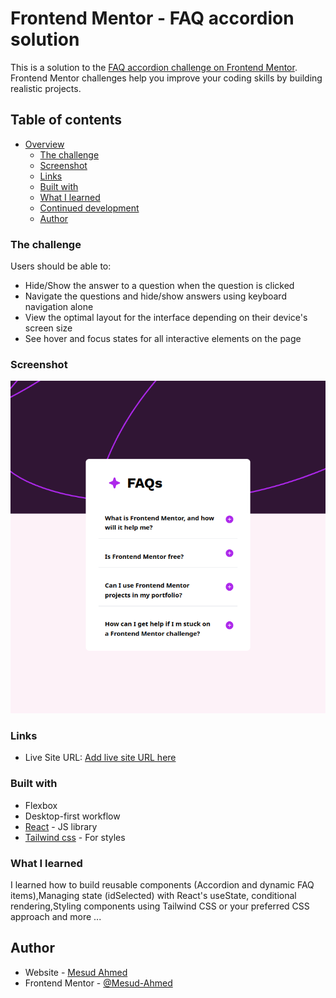 # Frontend Mentor - FAQ accordion solution

This is a solution to the [FAQ accordion challenge on Frontend Mentor](https://www.frontendmentor.io/challenges/faq-accordion-wyfFdeBwBz). Frontend Mentor challenges help you improve your coding skills by building realistic projects. 

## Table of contents

- [Overview](#overview)
  - [The challenge](#the-challenge)
  - [Screenshot](#screenshot)
  - [Links](#links)
  - [Built with](#built-with)
  - [What I learned](#what-i-learned)
  - [Continued development](#continued-development)
  - [Author](#author)


### The challenge

Users should be able to:

- Hide/Show the answer to a question when the question is clicked
- Navigate the questions and hide/show answers using keyboard navigation alone
- View the optimal layout for the interface depending on their device's screen size
- See hover and focus states for all interactive elements on the page

### Screenshot

![](./src/assets/screenshot.png)


### Links


- Live Site URL: [Add live site URL here](https://your-live-site-url.com)


### Built with

- Flexbox
- Desktop-first workflow
- [React](https://reactjs.org/) - JS library
- [Tailwind css](https://v3.tailwindcss.com/) - For styles


### What I learned

I learned how to  build reusable components (Accordion and dynamic FAQ items),Managing state (idSelected) with React's useState, conditional rendering,Styling components using Tailwind CSS or your preferred CSS approach and more ...


## Author

- Website - [Mesud Ahmed](https://my-portfolio-kappa-lyart-53.vercel.app/)
- Frontend Mentor - [@Mesud-Ahmed](https://www.frontendmentor.io/profile/Mesud-Ahmed)



